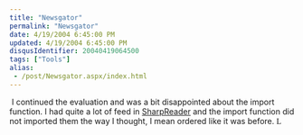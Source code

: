 ```yaml
---
title: "Newsgator"
permalink: "Newsgator"
date: 4/19/2004 6:45:00 PM
updated: 4/19/2004 6:45:00 PM
disqusIdentifier: 20040419064500
tags: ["Tools"]
alias:
 - /post/Newsgator.aspx/index.html
---
```

<div class="Section1">


 I continued the evaluation and was a bit disappointed about the import function. I had quite a lot of feed in [SharpReader](http://www.sharpreader.net/ "http://www.sharpreader.net/") and the import function did not imported them the way I thought, I mean ordered like it was before. <span style="FONT-FAMILY: Wingdings">L</span>
<!-- more -->
</div>
